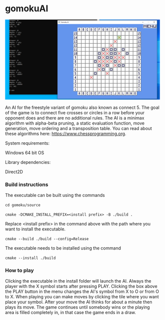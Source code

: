 # gomokuAI

![](https://github.com/karacsm/gomokuAI/blob/main/images/won.png?raw=true)

An AI for the freestyle variant of gomoku also known as connect 5. The goal of the game is to connect five crosses or circles in a row before your opponent does and there are no additional rules. The AI is a minimax algorithm with alpha-beta pruning, a static evaluation function, move generation, move ordering and a transposition table. You can read about these algorithms here: https://www.chessprogramming.org.

System requirements:

Windows 64 bit OS

Library dependencies:

Direct2D

### Build instructions

The executable can be built using the commands 

`cd gomoku/source`

`cmake -DCMAKE_INSTALL_PREFIX=<install prefix> -B ./build .`

Replace \<install prefix\> in the command above with the path where you want to install the executable.

`cmake --build ./build --config=Release`

The executable needs to be installed using the command

`cmake --install ./build`

### How to play

Clicking the executable in the install folder will launch the AI. Always the player with the X symbol starts after pressing PLAY. Clicking the box above the PLAY button in the menu changes the AI's symbol from X to O or from O to X. When playing you can make moves by clicking the tile where you want place your symbol. After your move the AI thinks for about a minute then plays its move. The game continues until somebody wins or the playing area is filled completely in, in that case the game ends in a draw.

